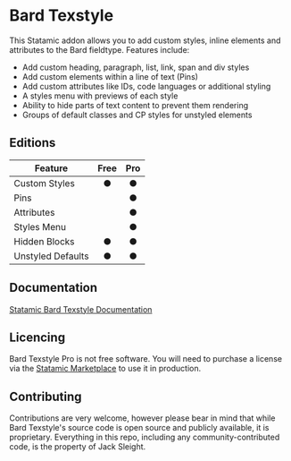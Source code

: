 <!-- statamic:hide -->

# Bard Texstyle

<!-- /statamic:hide -->

This Statamic addon allows you to add custom styles, inline elements and attributes to the Bard fieldtype. Features include:

* Add custom heading, paragraph, list, link, span and div styles
* Add custom elements within a line of text (Pins)
* Add custom attributes like IDs, code languages or additional styling
* A styles menu with previews of each style
* Ability to hide parts of text content to prevent them rendering 
* Groups of default classes and CP styles for unstyled elements

## Editions

| Feature                  | Free | Pro   |
| ------------------------ | :--: | :---: |
| Custom Styles            | ●    | ●     |
| Pins                     |      | ●     |
| Attributes               |      | ●     |
| Styles Menu              |      | ●     |
| Hidden Blocks            | ●    | ●     |
| Unstyled Defaults        | ●    | ●     |

## Documentation

[Statamic Bard Texstyle Documentation](https://jacksleight.dev/docs/bard-texstyle/)

<!-- statamic:hide -->

## Licencing

Bard Texstyle Pro is not free software. You will need to purchase a license via the [Statamic Marketplace](https://statamic.com/addons/jacksleight/bard-texstyle) to use it in production.

## Contributing

Contributions are very welcome, however please bear in mind that while Bard Texstyle's source code is open source and publicly available, it is proprietary. Everything in this repo, including any community-contributed code, is the property of Jack Sleight.


<!-- /statamic:hide -->
